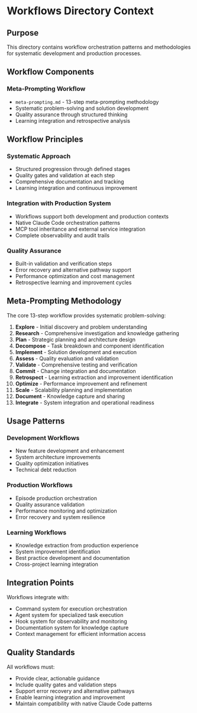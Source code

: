 # Workflows Directory Context

## Purpose
This directory contains workflow orchestration patterns and methodologies for systematic development and production processes.

## Workflow Components

### Meta-Prompting Workflow
- `meta-prompting.md` - 13-step meta-prompting methodology
- Systematic problem-solving and solution development
- Quality assurance through structured thinking
- Learning integration and retrospective analysis

## Workflow Principles

### Systematic Approach
- Structured progression through defined stages
- Quality gates and validation at each step
- Comprehensive documentation and tracking
- Learning integration and continuous improvement

### Integration with Production System
- Workflows support both development and production contexts
- Native Claude Code orchestration patterns
- MCP tool inheritance and external service integration
- Complete observability and audit trails

### Quality Assurance
- Built-in validation and verification steps
- Error recovery and alternative pathway support
- Performance optimization and cost management
- Retrospective learning and improvement cycles

## Meta-Prompting Methodology

The core 13-step workflow provides systematic problem-solving:

1. **Explore** - Initial discovery and problem understanding
2. **Research** - Comprehensive investigation and knowledge gathering
3. **Plan** - Strategic planning and architecture design
4. **Decompose** - Task breakdown and component identification
5. **Implement** - Solution development and execution
6. **Assess** - Quality evaluation and validation
7. **Validate** - Comprehensive testing and verification
8. **Commit** - Change integration and documentation
9. **Retrospect** - Learning extraction and improvement identification
10. **Optimize** - Performance improvement and refinement
11. **Scale** - Scalability planning and implementation
12. **Document** - Knowledge capture and sharing
13. **Integrate** - System integration and operational readiness

## Usage Patterns

### Development Workflows
- New feature development and enhancement
- System architecture improvements
- Quality optimization initiatives
- Technical debt reduction

### Production Workflows
- Episode production orchestration
- Quality assurance validation
- Performance monitoring and optimization
- Error recovery and system resilience

### Learning Workflows
- Knowledge extraction from production experience
- System improvement identification
- Best practice development and documentation
- Cross-project learning integration

## Integration Points

Workflows integrate with:
- Command system for execution orchestration
- Agent system for specialized task execution
- Hook system for observability and monitoring
- Documentation system for knowledge capture
- Context management for efficient information access

## Quality Standards

All workflows must:
- Provide clear, actionable guidance
- Include quality gates and validation steps
- Support error recovery and alternative pathways
- Enable learning integration and improvement
- Maintain compatibility with native Claude Code patterns
